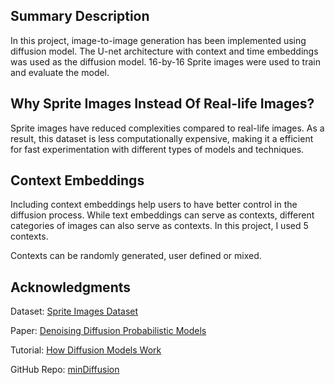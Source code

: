 ## Summary Description

In this project, image-to-image generation has been implemented using diffusion model. The U-net architecture with context and time embeddings was used as the diffusion model. 16-by-16 Sprite images were used to train and evaluate the model. 

## Why Sprite Images Instead Of Real-life Images?

Sprite images have reduced complexities compared to real-life images. As a result, this dataset is less computationally expensive, making it a efficient for fast experimentation with different types of models and techniques.

## Context Embeddings

Including context embeddings help users to have better control in the diffusion process.
While text embeddings can serve as contexts, different categories of images can also serve as contexts.
In this project, I used 5 contexts.

Contexts can be randomly generated, user defined or mixed.

## Acknowledgments

Dataset: [Sprite Images Dataset](https://huggingface.co/datasets/ashis-palai/sprites_image_dataset/tree/main)

Paper: [Denoising Diffusion Probabilistic Models](https://arxiv.org/abs/2006.11239)

Tutorial: [How Diffusion Models Work](https://learn.deeplearning.ai/courses/diffusion-models/lesson/xb8aa/introduction)

GitHub Repo: [minDiffusion](https://github.com/cloneofsimo/minDiffusion)
